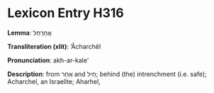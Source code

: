 # Lexicon Entry H316

**Lemma**: אֲחַרְחֵל

**Transliteration (xlit)**: ʼĂcharchêl

**Pronunciation**: akh-ar-kale'

**Description**:
from אַחַר and חֵיל; behind (the) intrenchment (i.e. safe); Acharchel, an Israelite; Aharhel,
